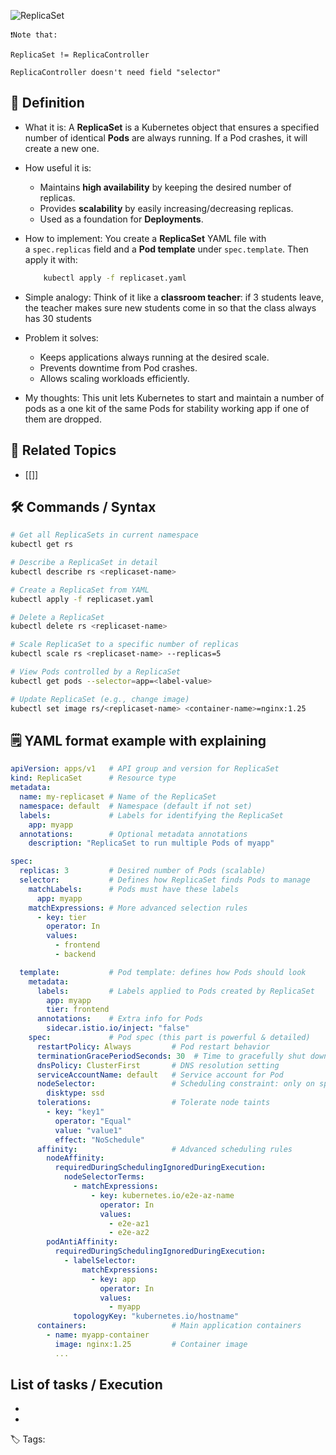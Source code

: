 ![ReplicaSet](replicaset.webp)

```
❗️Note that:

ReplicaSet != ReplicaController

ReplicaController doesn't need field "selector"
```
## 📌 Definition

- What it is:
  A **ReplicaSet** is a Kubernetes object that ensures a specified number of identical **Pods** are always running. If a Pod crashes, it will create a new one.

- How useful it is:
	- Maintains **high availability** by keeping the desired number of replicas.
	- Provides **scalability** by easily increasing/decreasing replicas.    
	- Used as a foundation for **Deployments**.

- How to implement:
  You create a **ReplicaSet** YAML file with a `spec.replicas` field and a **Pod template** under `spec.template`. Then apply it with:
  ```Bash
	  kubectl apply -f replicaset.yaml
    ```

- Simple analogy:
  Think of it like a **classroom teacher**: if 3 students leave, the teacher makes sure new students come in so that the class always has 30 students

- Problem it solves:
	- Keeps applications always running at the desired scale.
	- Prevents downtime from Pod crashes.
	- Allows scaling workloads efficiently.

- My thoughts:
  This unit lets Kubernetes to start and maintain a number of pods as a one kit of the same Pods for stability working app if one of them are dropped.

## 🔗 Related Topics

- [[]]


## 🛠 Commands / Syntax

```bash
# Get all ReplicaSets in current namespace
kubectl get rs

# Describe a ReplicaSet in detail
kubectl describe rs <replicaset-name>

# Create a ReplicaSet from YAML
kubectl apply -f replicaset.yaml

# Delete a ReplicaSet
kubectl delete rs <replicaset-name>

# Scale ReplicaSet to a specific number of replicas
kubectl scale rs <replicaset-name> --replicas=5

# View Pods controlled by a ReplicaSet
kubectl get pods --selector=app=<label-value>

# Update ReplicaSet (e.g., change image)
kubectl set image rs/<replicaset-name> <container-name>=nginx:1.25

```

  

## 🗒️ YAML format example with explaining

```YAML
apiVersion: apps/v1   # API group and version for ReplicaSet
kind: ReplicaSet      # Resource type
metadata:
  name: my-replicaset # Name of the ReplicaSet
  namespace: default  # Namespace (default if not set)
  labels:             # Labels for identifying the ReplicaSet
    app: myapp
  annotations:        # Optional metadata annotations
    description: "ReplicaSet to run multiple Pods of myapp"

spec:
  replicas: 3         # Desired number of Pods (scalable)
  selector:           # Defines how ReplicaSet finds Pods to manage
    matchLabels:      # Pods must have these labels
      app: myapp
    matchExpressions: # More advanced selection rules
      - key: tier
        operator: In
        values:
          - frontend
          - backend

  template:           # Pod template: defines how Pods should look
    metadata:
      labels:         # Labels applied to Pods created by ReplicaSet
        app: myapp
        tier: frontend
      annotations:    # Extra info for Pods
        sidecar.istio.io/inject: "false"
    spec:             # Pod spec (this part is powerful & detailed)
      restartPolicy: Always         # Pod restart behavior
      terminationGracePeriodSeconds: 30  # Time to gracefully shut down
      dnsPolicy: ClusterFirst       # DNS resolution setting
      serviceAccountName: default   # Service account for Pod
      nodeSelector:                 # Scheduling constraint: only on specific nodes
        disktype: ssd
      tolerations:                  # Tolerate node taints
        - key: "key1"
          operator: "Equal"
          value: "value1"
          effect: "NoSchedule"
      affinity:                     # Advanced scheduling rules
        nodeAffinity:
          requiredDuringSchedulingIgnoredDuringExecution:
            nodeSelectorTerms:
              - matchExpressions:
                  - key: kubernetes.io/e2e-az-name
                    operator: In
                    values:
                      - e2e-az1
                      - e2e-az2
        podAntiAffinity:
          requiredDuringSchedulingIgnoredDuringExecution:
            - labelSelector:
                matchExpressions:
                  - key: app
                    operator: In
                    values:
                      - myapp
              topologyKey: "kubernetes.io/hostname"
      containers:                   # Main application containers
        - name: myapp-container
          image: nginx:1.25         # Container image
		  ...

```

  

## List of tasks / Execution

-

-

  

🏷️ Tags: